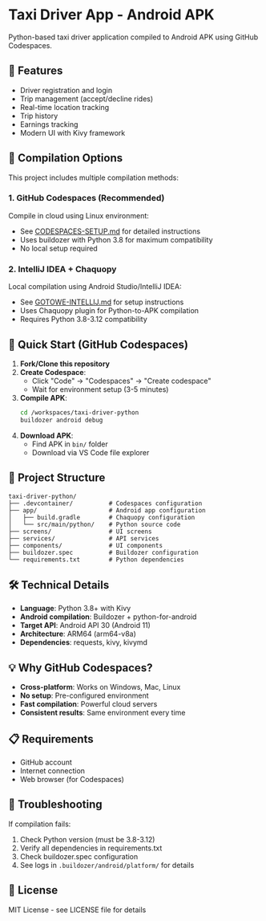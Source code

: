 # Taxi Driver App - Android APK

Python-based taxi driver application compiled to Android APK using GitHub Codespaces.

## 🚗 Features
- Driver registration and login
- Trip management (accept/decline rides)
- Real-time location tracking
- Trip history
- Earnings tracking
- Modern UI with Kivy framework

## 📱 Compilation Options

This project includes multiple compilation methods:

### 1. GitHub Codespaces (Recommended)
Compile in cloud using Linux environment:
- See [CODESPACES-SETUP.md](CODESPACES-SETUP.md) for detailed instructions
- Uses buildozer with Python 3.8 for maximum compatibility
- No local setup required

### 2. IntelliJ IDEA + Chaquopy
Local compilation using Android Studio/IntelliJ IDEA:
- See [GOTOWE-INTELLIJ.md](GOTOWE-INTELLIJ.md) for setup instructions
- Uses Chaquopy plugin for Python-to-APK compilation
- Requires Python 3.8-3.12 compatibility

## 🚀 Quick Start (GitHub Codespaces)

1. **Fork/Clone this repository**
2. **Create Codespace**:
   - Click "Code" → "Codespaces" → "Create codespace"
   - Wait for environment setup (3-5 minutes)
3. **Compile APK**:
   ```bash
   cd /workspaces/taxi-driver-python
   buildozer android debug
   ```
4. **Download APK**:
   - Find APK in `bin/` folder
   - Download via VS Code file explorer

## 📁 Project Structure

```
taxi-driver-python/
├── .devcontainer/          # Codespaces configuration
├── app/                    # Android app configuration
│   ├── build.gradle        # Chaquopy configuration
│   └── src/main/python/    # Python source code
├── screens/                # UI screens
├── services/               # API services
├── components/             # UI components
├── buildozer.spec          # Buildozer configuration
└── requirements.txt        # Python dependencies
```

## 🛠 Technical Details

- **Language**: Python 3.8+ with Kivy
- **Android compilation**: Buildozer + python-for-android
- **Target API**: Android API 30 (Android 11)
- **Architecture**: ARM64 (arm64-v8a)
- **Dependencies**: requests, kivy, kivymd

## 💡 Why GitHub Codespaces?

- **Cross-platform**: Works on Windows, Mac, Linux
- **No setup**: Pre-configured environment
- **Fast compilation**: Powerful cloud servers
- **Consistent results**: Same environment every time

## 📋 Requirements

- GitHub account
- Internet connection
- Web browser (for Codespaces)

## 🔧 Troubleshooting

If compilation fails:
1. Check Python version (must be 3.8-3.12)
2. Verify all dependencies in requirements.txt
3. Check buildozer.spec configuration
4. See logs in `.buildozer/android/platform/` for details

## 📄 License

MIT License - see LICENSE file for details
